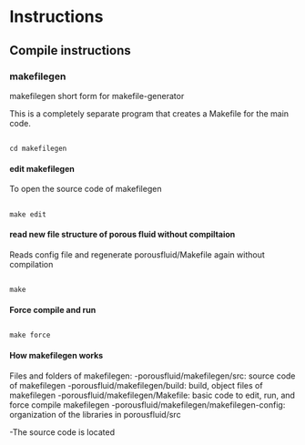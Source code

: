 # Instructions
## Compile instructions
### makefilegen
makefilegen short form for makefile-generator

This is a completely separate program that creates a Makefile for the main code.

##
	cd makefilegen

#### edit makefilegen
To open the source code of makefilegen
##
	make edit

#### read new file structure of porous fluid without compiltaion
Reads config file and regenerate porousfluid/Makefile again without compilation
##
	make

#### Force compile and run
##
	make force


#### How makefilegen works
Files and folders of makefilegen:
-porousfluid/makefilegen/src: source code of makefilegen
-porousfluid/makefilegen/build: build, object files of makefilegen
-porousfluid/makefilegen/Makefile: basic code to edit, run, and force compile makefilegen
-porousfluid/makefilegen/makefilegen-config: organization of the libraries in porousfluid/src

-The source code is located




